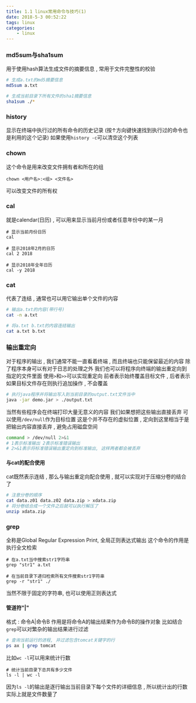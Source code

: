 ```yaml
---
title: 1.1 linux常用命令与技巧(1)
date: 2018-5-3 00:52:22
tags: linux
categories: 
	- linux
---
```


### md5sum与sha1sum
用于使用hash算法生成文件的摘要信息 , 常用于文件完整性的校验
<!-- more -->
```bash
# 生成a.txt的md5摘要信息
md5sum a.txt

# 生成当前目录下所有文件的sha1摘要信息
sha1sum ./*
```

### history
显示在终端中执行过的所有命令的历史记录
(按↑方向键快速找到执行过的命令也是利用的这个记录)
如果使用`history -c`可以清空这个列表

### chown
这个命令是用来改变文件拥有者和所在的组
```
chown <用户名>:<组> <文件名>
```
可以改变文件的所有权

### cal
就是calendar(日历) , 可以用来显示当前月份或者任意年份中的某一月
```
# 显示当前月份日历
cal

# 显示2018年2月的日历
cal 2 2018

# 显示2018年全年日历
cal -y 2018
```

### cat
代表了连结 , 通常也可以用它输出单个文件的内容
```bash
# 输出a.txt的内容(带行号)
cat -n a.txt

# 将a.txt b.txt的内容连结输出
cat a.txt b.txt
```

### 输出重定向
对于程序的输出 , 我们通常不能一直看着终端 , 而且终端也只能保留最近的内容
除了程序本身可以有对于日志的处理之外
我们也可以将程序向终端的输出重定向到指定的文件里面
使用`>`和`>>`可以实现重定向
前者表示始终覆盖目标文件 , 后者表示如果目标文件存在则执行追加操作 , 不会覆盖
```bash
# 执行java程序并将输出写入到当前目录的output.txt文件当中
java -jar demo.jar > ./output.txt
```
当然有些程序会在终端打印大量无意义的内容
我们如果想把这些输出直接丢弃
可以使用`/dev/null`作为目标位置
这是个并不存在的虚拟位置 , 定向到这里相当于是把输出内容直接丢弃 , 避免占用磁盘空间
```bash
command > /dev/null 2>&1
# 1表示标准输出 2表示标准错误输出
# 2>&1表示将标准错误输出重定向到标准输出, 这样两者都会被丢弃
```

#### 与cat的配合使用
cat既然表示连结 , 那么与输出重定向配合使用 , 就可以实现对于压缩分卷的结合了
```bash
# 注意分卷的顺序
cat data.z01 data.z02 data.zip > xdata.zip
# 将分卷结合成一个文件之后就可以执行解压了
unzip xdata.zip
```

### grep
全称是Global Regular Expression Print, 全局正则表达式输出
这个命令的作用是执行全文检索
```
# 在a.txt当中搜索str1字符串
grep "str1" a.txt

# 在当前目录下递归检索所有文件搜索str1字符串
grep -r "str1" ./
```
当然不限于固定的字符串, 也可以使用正则表达式

#### 管道符"|"
格式 : 命令A|命令B
作用是将命令A的输出结果作为命令B的操作对象
比如结合`grep`可以对繁杂的输出结果进行过滤
```bash
# 查询当前运行的进程, 并过滤包含tomcat关键字的行
ps ax | grep tomcat
```
比如`wc -l`可以用来统计行数
```
# 统计当前目录下总共有多少文件
ls -l | wc -l
```
因为`ls -l`的输出是逐行输出当前目录下每个文件的详细信息 , 所以统计出的行数实际上就是文件数量了

